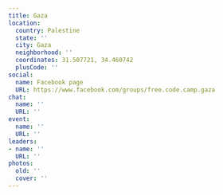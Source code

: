 ```yaml
---
title: Gaza
location:
  country: Palestine
  state: ''
  city: Gaza
  neighborhood: ''
  coordinates: 31.507721, 34.460742
  plusCode: ''
social:
  name: Facebook page
  URL: https://www.facebook.com/groups/free.code.camp.gaza
chat:
  name: ''
  URL: ''
event:
  name: ''
  URL: ''
leaders:
- name: ''
  URL: ''
photos:
  old: ''
  cover: ''
---
```

